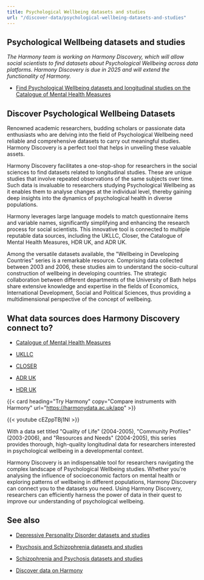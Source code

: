```yaml
---
title: Psychological Wellbeing datasets and studies
url: "/discover-data/psychological-wellbeing-datasets-and-studies"
---
```


## Psychological Wellbeing datasets and studies

*The Harmony team is working on Harmony Discovery, which will allow social scientists to find datasets about Psychological Wellbeing across data platforms. Harmony Discovery is due in 2025 and will extend the functionality of Harmony.*

* [Find Psychological Wellbeing datasets and longitudinal studies on the Catalogue of Mental Health Measures](https://www.cataloguementalhealth.ac.uk/?content=search&query=Topic:psychological+wellbeing)

## Discover Psychological Wellbeing Datasets

Renowned academic researchers, budding scholars or passionate data enthusiasts who are delving into the field of Psychological Wellbeing need reliable and comprehensive datasets to carry out meaningful studies. Harmony Discovery is a perfect tool that helps in unveiling these valuable assets.

Harmony Discovery facilitates a one-stop-shop for researchers in the social sciences to find datasets related to longitudinal studies. These are unique studies that involve repeated observations of the same subjects over time. Such data is invaluable to researchers studying Psychological Wellbeing as it enables them to analyse changes at the individual level, thereby gaining deep insights into the dynamics of psychological health in diverse populations.

Harmony leverages large language models to match questionnaire items and variable names, significantly simplifying and enhancing the research process for social scientists. This innovative tool is connected to multiple reputable data sources, including the UKLLC, Closer, the Catalogue of Mental Health Measures, HDR UK, and ADR UK.

Among the versatile datasets available, the "Wellbeing in Developing Countries" series is a remarkable resource. Comprising data collected between 2003 and 2006, these studies aim to understand the socio-cultural construction of wellbeing in developing countries. The strategic collaboration between different departments of the University of Bath helps share extensive knowledge and expertise in the fields of Economics, International Development, Social and Political Sciences, thus providing a multidimensional perspective of the concept of wellbeing.

## What data sources does Harmony Discovery connect to?

* [Catalogue of Mental Health Measures](https://www.cataloguementalhealth.ac.uk/)

* [UKLLC](https://explore.ukllc.ac.uk)

* [CLOSER](https://closer.ac.uk/)

* [ADR UK](https://www.adruk.org/data-access/data-catalogue/)

* [HDR UK](https://www.healthdatagateway.org/)

{{< card heading="Try Harmony" copy="Compare instruments with Harmony" url="https://harmonydata.ac.uk/app" >}}

{{< youtube cEZppTBj1NI >}}



With a data set titled "Quality of Life" (2004-2005), "Community Profiles" (2003-2006), and "Resources and Needs" (2004-2005), this series provides thorough, high-quality longitudinal data for researchers interested in psychological wellbeing in a developmental context.

Harmony Discovery is an indispensable tool for researchers navigating the complex landscape of Psychological Wellbeing studies. Whether you're analysing the influence of socioeconomic factors on mental health or exploring patterns of wellbeing in different populations, Harmony Discovery can connect you to the datasets you need. Using Harmony Discovery, researchers can efficiently harness the power of data in their quest to improve our understanding of psychological wellbeing.

## See also

* [Depressive Personality Disorder datasets and studies](/discover-data/depressive-personality-disorder-datasets-and-studies)

* [Psychosis and Schizophrenia datasets and studies](/discover-data/psychosis-and-schizophrenia-datasets-and-studies)

* [Schizophrenia and Psychosis datasets and studies](/discover-data/schizophrenia-and-psychosis-datasets-and-studies)

* [Discover data on Harmony](/discover-data/)